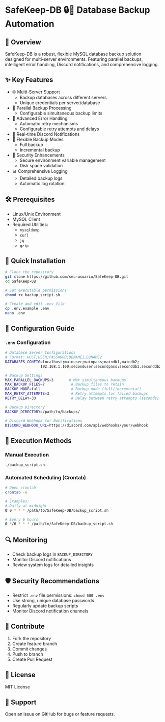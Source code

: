 # SafeKeep-DB 🔒💾 Database Backup Automation

## 🌟 Overview
SafeKeep-DB is a robust, flexible MySQL database backup solution designed for multi-server environments. Featuring parallel backups, intelligent error handling, Discord notifications, and comprehensive logging.

## ✨ Key Features
- 🌐 Multi-Server Support
  - Backup databases across different servers
  - Unique credentials per server/database
- 🚀 Parallel Backup Processing
  - Configurable simultaneous backup limits
- 🔄 Advanced Error Handling
  - Automatic retry mechanisms
  - Configurable retry attempts and delays
- 📣 Real-time Discord Notifications
- 💾 Flexible Backup Modes
  - Full backup
  - Incremental backup
- 🔐 Security Enhancements
  - Secure environment variable management
  - Disk space validation
- 📊 Comprehensive Logging
  - Detailed backup logs
  - Automatic log rotation

## 🛠 Prerequisites
- Linux/Unix Environment
- MySQL Client
- Required Utilities:
  - `mysqldump`
  - `curl`
  - `jq`
  - `gzip`

## 🚀 Quick Installation
```bash
# Clone the repository
git clone https://github.com/seu-usuario/SafeKeep-DB.git
cd SafeKeep-DB

# Set executable permissions
chmod +x backup_script.sh

# Create and edit .env file
cp .env.example .env
nano .env
```

## 🔧 Configuration Guide

### `.env` Configuration
```bash
# Database Server Configurations
# Format: HOST;USER;PASSWORD;DBNAME1,DBNAME2
DATABASES_CONFIG=localhost;mainuser;mainpass;maindb1,maindb2;
                192.168.1.100;seconduser;secondpass;seconddb1,seconddb2

# Backup Settings
MAX_PARALLEL_BACKUPS=3       # Max simultaneous backups
MAX_BACKUP_FILES=7            # Backup files to retain
BACKUP_MODE=full              # Backup mode (full/incremental)
MAX_RETRY_ATTEMPTS=3          # Retry attempts for failed backups
RETRY_DELAY=30                # Delay between retry attempts (seconds)

# Backup Directory
BACKUP_DIRECTORY=/path/to/backups/

# Discord Webhook for Notifications
DISCORD_WEBHOOK_URL=https://discord.com/api/webhooks/your/webhook
```

## 📅 Execution Methods

### Manual Execution
```bash
./backup_script.sh
```

### Automated Scheduling (Crontab)
```bash
# Open crontab
crontab -e

# Examples:
# Daily at midnight
0 0 * * * /path/to/SafeKeep-DB/backup_script.sh

# Every 6 hours
0 */6 * * * /path/to/SafeKeep-DB/backup_script.sh
```

## 🔍 Monitoring
- Check backup logs in `BACKUP_DIRECTORY`
- Monitor Discord notifications
- Review system logs for detailed insights

## 🛡️ Security Recommendations
- Restrict `.env` file permissions: `chmod 600 .env`
- Use strong, unique database passwords
- Regularly update backup scripts
- Monitor Discord notification channels

## 🤝 Contribute
1. Fork the repository
2. Create feature branch
3. Commit changes
4. Push to branch
5. Create Pull Request

## 📄 License
MIT License

## 📧 Support
Open an issue on GitHub for bugs or feature requests.